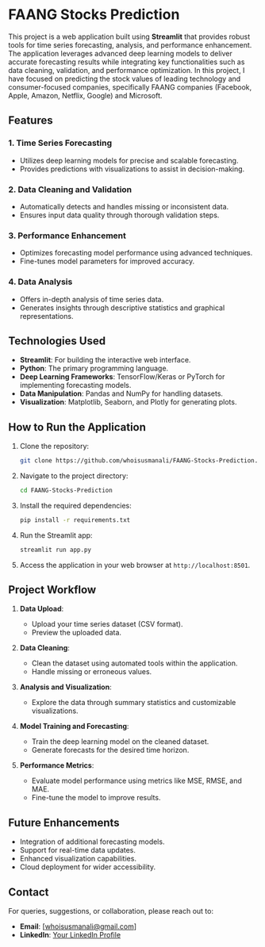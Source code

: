 # FAANG Stocks Prediction

This project is a web application built using **Streamlit** that provides robust tools for time series forecasting, analysis, and performance enhancement. The application leverages advanced deep learning models to deliver accurate forecasting results while integrating key functionalities such as data cleaning, validation, and performance optimization. In this project, I have focused on predicting the stock values of leading technology and consumer-focused companies, specifically FAANG companies (Facebook, Apple, Amazon, Netflix, Google) and Microsoft.

## Features

### 1. **Time Series Forecasting**
- Utilizes deep learning models for precise and scalable forecasting.
- Provides predictions with visualizations to assist in decision-making.

### 2. **Data Cleaning and Validation**
- Automatically detects and handles missing or inconsistent data.
- Ensures input data quality through thorough validation steps.

### 3. **Performance Enhancement**
- Optimizes forecasting model performance using advanced techniques.
- Fine-tunes model parameters for improved accuracy.

### 4. **Data Analysis**
- Offers in-depth analysis of time series data.
- Generates insights through descriptive statistics and graphical representations.

## Technologies Used

- **Streamlit**: For building the interactive web interface.
- **Python**: The primary programming language.
- **Deep Learning Frameworks**: TensorFlow/Keras or PyTorch for implementing forecasting models.
- **Data Manipulation**: Pandas and NumPy for handling datasets.
- **Visualization**: Matplotlib, Seaborn, and Plotly for generating plots.

## How to Run the Application

1. Clone the repository:
   ```bash
   git clone https://github.com/whoisusmanali/FAANG-Stocks-Prediction.git
   ```
2. Navigate to the project directory:
   ```bash
   cd FAANG-Stocks-Prediction
   ```
3. Install the required dependencies:
   ```bash
   pip install -r requirements.txt
   ```
4. Run the Streamlit app:
   ```bash
   streamlit run app.py
   ```
5. Access the application in your web browser at `http://localhost:8501`.

## Project Workflow

1. **Data Upload**:
   - Upload your time series dataset (CSV format).
   - Preview the uploaded data.

2. **Data Cleaning**:
   - Clean the dataset using automated tools within the application.
   - Handle missing or erroneous values.

3. **Analysis and Visualization**:
   - Explore the data through summary statistics and customizable visualizations.

4. **Model Training and Forecasting**:
   - Train the deep learning model on the cleaned dataset.
   - Generate forecasts for the desired time horizon.

5. **Performance Metrics**:
   - Evaluate model performance using metrics like MSE, RMSE, and MAE.
   - Fine-tune the model to improve results.


## Future Enhancements
- Integration of additional forecasting models.
- Support for real-time data updates.
- Enhanced visualization capabilities.
- Cloud deployment for wider accessibility.

## Contact
For queries, suggestions, or collaboration, please reach out to:
- **Email**: [whoisusmanali@gmail.com]
- **LinkedIn**: [Your LinkedIn Profile](https://www.linkedin.com/in/usman-ali-06a6351b1/)

